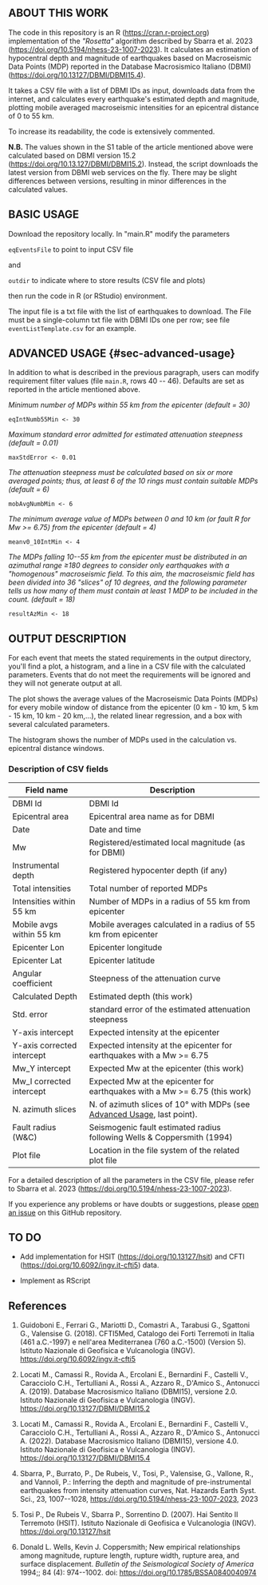 ## ABOUT THIS WORK

The code in this repository is an R (<https://cran.r-project.org>) implementation of the *"Rosetta"* algorithm described by Sbarra et al. 2023 (<https://doi.org/10.5194/nhess-23-1007-2023>). It calculates an estimation of hypocentral depth and magnitude of earthquakes based on Macroseismic Data Points (MDP) reported in the Database Macrosismico Italiano (DBMI) (<https://doi.org/10.13127/DBMI/DBMI15.4>).

It takes a CSV file with a list of DBMI IDs as input, downloads data from the internet, and calculates every earthquake's estimated depth and magnitude, plotting mobile averaged macroseismic intensities for an epicentral distance of 0 to 55 km.

To increase its readability, the code is extensively commented.

**N.B.** The values shown in the S1 table of the article mentioned above were calculated based on DBMI version 15.2 (<https://doi.org/10.13.127/DBMI/DBMI15.2>). Instead, the script downloads the latest version from DBMI web services on the fly. There may be slight differences between versions, resulting in minor differences in the calculated values.

## BASIC USAGE
Download the repository locally. In "main.R" modify the parameters

`eqEventsFile` to point to input CSV file

and

`outdir` to indicate where to store results (CSV file and plots)

then run the code in R (or RStudio) environment.

The input file is a txt file with the list of earthquakes to download. The File must be a single-column txt file with DBMI IDs one per row; see file `eventListTemplate.csv` for an example.

## ADVANCED USAGE {#sec-advanced-usage}

In addition to what is described in the previous paragraph, users can modify requirement filter values (file `main.R`, rows 40 -- 46). Defaults are set as reported in the article mentioned above.

*Minimum number of MDPs within 55 km from the epicenter (default = 30)*

`eqIntNumb55Min <- 30`

*Maximum standard error admitted for estimated attenuation steepness (default = 0.01)*

`maxStdError <- 0.01`

*The attenuation steepness must be calculated based on six or more averaged points; thus, at least 6 of the 10 rings must contain suitable MDPs (default = 6)*

`mobAvgNumbMin <- 6`

*The minimum average value of MDPs between 0 and 10 km (or fault R for Mw \>= 6.75) from the epicenter (default = 4)*

`meanv0_10IntMin <- 4`

*The MDPs falling 10--55 km from the epicenter must be distributed in an azimuthal range ≥180 degrees to consider only earthquakes with a "homogenous" macroseismic field. To this aim, the macroseismic field has been divided into 36 "slices" of 10 degrees, and the following parameter tells us how many of them must contain at least 1 MDP to be included in the count. (default = 18)*

`resultAzMin <- 18`

## OUTPUT DESCRIPTION

For each event that meets the stated requirements in the output directory, you'll find a plot, a histogram, and a line in a CSV file with the calculated parameters. Events that do not meet the requirements will be ignored and they will not generate output at all.

The plot shows the average values of the Macroseismic Data Points (MDPs) for every mobile window of distance from the epicenter (0 km - 10 km, 5 km - 15 km, 10 km - 20 km,...), the related linear regression, and a box with several calculated parameters.

The histogram shows the number of MDPs used in the calculation vs. epicentral distance windows.

### Description of CSV fields

| Field name                 | Description                                                                                    |
|-------------------|-----------------------------------------------------|
| DBMI Id                    | DBMI Id                                                                                        |
| Epicentral area            | Epicentral area name as for DBMI                                                               |
| Date                       | Date and time                                                                                  |
| Mw                         | Registered/estimated local magnitude (as for DBMI)                                             |
| Instrumental depth         | Registered hypocenter depth (if any)                                                           |
| Total intensities          | Total number of reported MDPs                                                                  |
| Intensities within 55 km   | Number of MDPs in a radius of 55 km from epicenter                                             |
| Mobile avgs within 55 km   | Mobile averages calculated in a radius of 55 km from epicenter                                 |
| Epicenter Lon              | Epicenter longitude                                                                            |
| Epicenter Lat              | Epicenter latitude                                                                             |
| Angular coefficient        | Steepness of the attenuation curve                                                             |
| Calculated Depth           | Estimated depth (this work)                                                                    |
| Std. error                 | standard error of the estimated attenuation steepness                                          |
| Y-axis intercept           | Expected intensity at the epicenter                                                            |
| Y-axis corrected intercept | Expected intensity at the epicenter for earthquakes with a Mw \>= 6.75                         |
| Mw_Y intercept             | Expected Mw at the epicenter (this work)                                                       |
| Mw_I corrected intercept   | Expected Mw at the epicenter for earthquakes with a Mw \>= 6.75 (this work)                    |
| N. azimuth slices          | N. of azimuth slices of 10° with MDPs (see [Advanced Usage](#sec-advanced-usage), last point). |
| Fault radius (W&C)         | Seismogenic fault estimated radius following Wells & Coppersmith (1994)                        |
| Plot file                  | Location in the file system of the related plot file                                           |

For a detailed description of all the parameters in the CSV file, please refer to Sbarra et al. 2023 (<https://doi.org/10.5194/nhess-23-1007-2023>).

If you experience any problems or have doubts or suggestions, please [open an issue](https://github.com/INGV/rosetta/issues) on this GitHub repository.

## TO DO

-   Add implementation for HSIT (<https://doi.org/10.13127/hsit>) and CFTI (<https://doi.org/10.6092/ingv.it-cfti5>) data.

-   Implement as RScript

## References

1.  Guidoboni E., Ferrari G., Mariotti D., Comastri A., Tarabusi G., Sgattoni G., Valensise G. (2018). CFTI5Med, Catalogo dei Forti Terremoti in Italia (461 a.C.-1997) e nell'area Mediterranea (760 a.C.-1500) (Version 5). Istituto Nazionale di Geofisica e Vulcanologia (INGV). <https://doi.org/10.6092/ingv.it-cfti5>

2.  Locati M., Camassi R., Rovida A., Ercolani E., Bernardini F., Castelli V., Caracciolo C.H., Tertulliani A., Rossi A., Azzaro R., D'Amico S., Antonucci A. (2019). Database Macrosismico Italiano (DBMI15), versione 2.0. Istituto Nazionale di Geofisica e Vulcanologia (INGV). <https://doi.org/10.13127/DBMI/DBMI15.2>

3.  Locati M., Camassi R., Rovida A., Ercolani E., Bernardini F., Castelli V., Caracciolo C.H., Tertulliani A., Rossi A., Azzaro R., D'Amico S., Antonucci A. (2022). Database Macrosismico Italiano (DBMI15), versione 4.0. Istituto Nazionale di Geofisica e Vulcanologia (INGV). <https://doi.org/10.13127/DBMI/DBMI15.4>

4.  Sbarra, P., Burrato, P., De Rubeis, V., Tosi, P., Valensise, G., Vallone, R., and Vannoli, P.: Inferring the depth and magnitude of pre-instrumental earthquakes from intensity attenuation curves, Nat. Hazards Earth Syst. Sci., 23, 1007--1028, <https://doi.org/10.5194/nhess-23-1007-2023,> 2023

5.  Tosi P., De Rubeis V., Sbarra P., Sorrentino D. (2007). Hai Sentito Il Terremoto (HSIT). Istituto Nazionale di Geofisica e Vulcanologia (INGV). <https://doi.org/10.13127/hsit>

6.  Donald L. Wells, Kevin J. Coppersmith; New empirical relationships among magnitude, rupture length, rupture width, rupture area, and surface displacement. *Bulletin of the Seismological Society of America* 1994;; 84 (4): 974--1002. doi: <https://doi.org/10.1785/BSSA0840040974>
